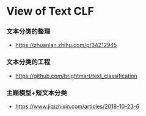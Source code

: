 # View of Text CLF

### 文本分类的整理

+ <https://zhuanlan.zhihu.com/p/34212945>

### 文本分类的工程

+ <https://github.com/brightmart/text_classification>

### 主题模型+短文本分类

+ <https://www.jiqizhixin.com/articles/2018-10-23-6>

